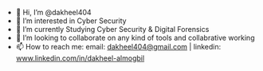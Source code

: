 - 👋 Hi, I’m @dakheel404
- 👀 I’m interested in Cyber Security
- 🌱 I’m currently Studying Cyber Security & Digital Forensics
- 💞️ I’m looking to collaborate on any kind of tools and collabrative working
- 📫 How to reach me: email: dakheel404@gmail.com | linkedin: www.linkedin.com/in/dakheel-almogbil


<!---
dakheel404/dakheel404 is a ✨ special ✨ repository because its `README.md` (this file) appears on your GitHub profile.
You can click the Preview link to take a look at your changes.
--->

